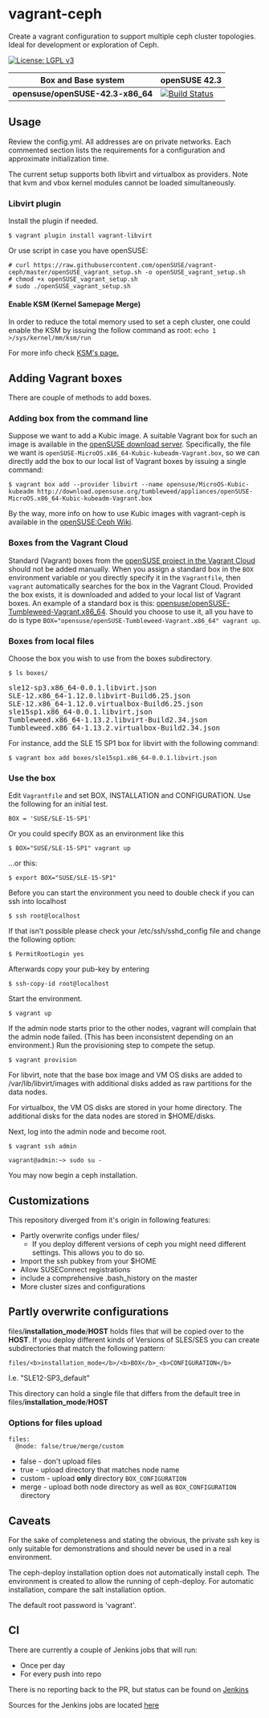 # vagrant-ceph
Create a vagrant configuration to support multiple ceph cluster topologies.  Ideal for development or exploration of Ceph.

[![License: LGPL v3](https://img.shields.io/badge/License-LGPL%20v3-blue.svg)](https://github.com/openSUSE/vagrant-ceph/blob/master/LICENSE)

 Box and Base system | openSUSE 42.3
--- | --- |
**opensuse/openSUSE-42.3-x86_64** | [![Build Status](http://ceph-ci.suse.de:8080/job/vagrant-matrix/BOX=opensuse%2FopenSUSE-42.3-x86_64,TARGET_IMAGE=teuthology-opensuse-42.3-x86_64/badge/icon)](http://ceph-ci.suse.de:8080/job/vagrant-matrix/BOX=opensuse%2FopenSUSE-42.3-x86_64,TARGET_IMAGE=teuthology-opensuse-42.3-x86_64/) |

## Usage
Review the config.yml.  All addresses are on private networks.  Each commented section lists the requirements for a configuration and approximate initialization time.

The current setup supports both libvirt and virtualbox as providers.  Note that kvm and vbox kernel modules cannot be loaded simultaneously.

### Libvirt plugin

Install the plugin if needed.

`$ vagrant plugin install vagrant-libvirt`

Or use script in case you have openSUSE:
```
# curl https://raw.githubusercontent.com/openSUSE/vagrant-ceph/master/openSUSE_vagrant_setup.sh -o openSUSE_vagrant_setup.sh
# chmod +x openSUSE_vagrant_setup.sh
# sudo ./openSUSE_vagrant_setup.sh
```

#### Enable KSM (Kernel Samepage Merge)
In order to reduce the total memory used to set a ceph cluster, one could enable
the KSM by issuing the follow command as root:
`echo 1 >/sys/kernel/mm/ksm/run`

For more info check [KSM's page.](https://www.linux-kvm.org/page/KSM)

## Adding Vagrant boxes

There are couple of methods to add boxes.

### Adding box from the command line

Suppose we want to add a Kubic image. A suitable Vagrant box for such an image is available in the [openSUSE download server](http://download.opensuse.org/tumbleweed/appliances). Specifically, the file we want is `openSUSE-MicroOS.x86_64-Kubic-kubeadm-Vagrant.box`, so we can directly add the box to our local list of Vagrant boxes by issuing a single command:

`$ vagrant box add --provider libvirt --name opensuse/MicroOS-Kubic-kubeadm http://download.opensuse.org/tumbleweed/appliances/openSUSE-MicroOS.x86_64-Kubic-kubeadm-Vagrant.box`

By the way, more info on how to use Kubic images with vagrant-ceph is available in the [openSUSE:Ceph Wiki](https://en.opensuse.org/openSUSE:Ceph#Using_Rook_in_Vagrant_cluster).

### Boxes from the Vagrant Cloud

Standard (Vagrant) boxes from the [openSUSE project in the Vagrant Cloud](https://app.vagrantup.com/opensuse) should not be added manually. When you assign a standard box in the `BOX` environment variable or you directly specify it in the `Vagrantfile`, then `vagrant` automatically searches for the box in the Vagrant Cloud. Provided the box exists, it is downloaded and added to your local list of Vagrant boxes. An example of a standard box is this: [opensuse/openSUSE-Tumbleweed-Vagrant.x86_64](https://app.vagrantup.com/opensuse/boxes/openSUSE-Tumbleweed-Vagrant.x86_64). Should you choose to use it, all you have to do is type `BOX="opensuse/openSUSE-Tumbleweed-Vagrant.x86_64" vagrant up`.
 
### Boxes from local files

Choose the box you wish to use from the boxes subdirectory.

`$ ls boxes/`

<pre>
sle12-sp3.x86_64-0.0.1.libvirt.json
SLE-12.x86_64-1.12.0.libvirt-Build6.25.json
SLE-12.x86_64-1.12.0.virtualbox-Build6.25.json
sle15sp1.x86_64-0.0.1.libvirt.json
Tumbleweed.x86_64-1.13.2.libvirt-Build2.34.json
Tumbleweed.x86_64-1.13.2.virtualbox-Build2.34.json
</pre>

For instance, add the SLE 15 SP1 box for libvirt with the following command:

`$ vagrant box add boxes/sle15sp1.x86_64-0.0.1.libvirt.json`

### Use the box

Edit `Vagrantfile` and set BOX, INSTALLATION and CONFIGURATION.  Use the following for an initial test.

`BOX = 'SUSE/SLE-15-SP1'` <br>

Or you could specify BOX as an environment like this

`$ BOX="SUSE/SLE-15-SP1" vagrant up`

...or this:

`$ export BOX="SUSE/SLE-15-SP1"`

Before you can start the environment you need to double check if you can ssh into localhost

`$ ssh root@localhost` 

If that isn't possible please check your /etc/ssh/sshd_config file and change the following option:

`$ PermitRootLogin yes`

Afterwards copy your pub-key by entering

`$ ssh-copy-id root@localhost` 

Start the environment.

`$ vagrant up`

If the admin node starts prior to the other nodes, vagrant will complain that the admin node failed.  (This has been inconsistent depending on an environment.)  Run the provisioning step to compete the setup.

`$ vagrant provision`

For libvirt, note that the base box image and VM OS disks are added to /var/lib/libvirt/images with additional disks added as raw partitions for the data nodes.

For virtualbox, the VM OS disks are stored in your home directory.  The additional disks for the data nodes are stored in $HOME/disks.

Next, log into the admin node and become root.

`$ vagrant ssh admin`

`vagrant@admin:~> sudo su -`

You may now begin a ceph installation.

## Customizations

This repository diverged from it's origin in following features:

  * Partly overwrite configs under files/
    * If you deploy different versions of ceph
      you might need different settings.
      This allows you to do so.
  * Import the ssh pubkey from your $HOME
  * Allow SUSEConnect registrations
  * include a comprehensive .bash_history on the master
  * More cluster sizes and configurations

## Partly overwrite configurations

files/<b>installation_mode</b>/<b>HOST</b> holds files that will be copied over to the <b>HOST</b>.
If you deploy different kinds of Versions of SLES/SES you can create subdirectories that match the following pattern:

`files/<b>installation_mode</b>/<b>BOX</b>_<b>CONFIGURATION</b>`

I.e. "SLE12-SP3\_default"

This directory can hold a single file that differs from the default tree in files/<b>installation_mode</b>/<b>HOST</b>

### Options for files upload
```
files:
  @node: false/true/merge/custom
```

* false - don't upload files
* true - upload directory that matches node name
* custom - upload __only__ directory `BOX_CONFIGURATION`
* merge - upload both node directory as well as `BOX_CONFIGURATION` directory

## Caveats
For the sake of completeness and stating the obvious, the private ssh key is only suitable for demonstrations and should never be used in a real environment.

The ceph-deploy installation option does not automatically install ceph.  The environment is created to allow the running of ceph-deploy.  For automatic installation, compare the salt installation option. 

The default root password is 'vagrant'.

## CI
There are currently a couple of Jenkins jobs that will run:
* Once per day
* For every push into repo

There is no reporting back to the PR, but status can be found on [Jenkins](http://storage-ci.suse.de:8080/job/vagrant/)

Sources for the Jenkins jobs are located [here](https://github.com/SUSE/sesci/blob/master/jjb/vagrant-ceph.yaml)
